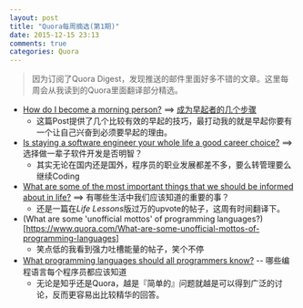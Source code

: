 ```yaml
---
layout: post
title: "Quora每周摘选(第1期)"
date: 2015-12-15 23:13
comments: true
categories: Quora
---
```


> 因为订阅了Quora Digest，发现推送的邮件里面好多不错的文章。这里每周会从我读到的Quora里面翻译部分精选。

- [How do I become a morning person?](https://www.quora.com/How-do-I-become-a-morning-person-1) ==> [成为早起者的几个步骤](http://liuyix.org/blog/2015/how-to-be-a-morning-man/)
	- 这篇Post提供了几个比较有效的早起的技巧，最打动我的就是早起你要有一个让自己兴奋到必须要早起的理由。
- [Is staying a software engineer your whole life a good career choice?](https://www.quora.com/Is-staying-a-software-engineer-your-whole-life-a-good-career-choice) ==> 选择做一辈子软件开发是否明智？
	- 其实无论在国内还是国外，程序员的职业发展都差不多，要么转管理要么继续Coding
- [What are some of the most important things that we should be informed about in life?](http://qr.ae/RbVArL) ==> 有哪些生活中我们应该知道的重要的事？
	- 还是一篇在*Life Lessons*版过万的upvote的帖子，这周有时间翻译下。
- (What are some 'unofficial mottos' of programming languages?)[https://www.quora.com/What-are-some-unofficial-mottos-of-programming-languages] 
	- 笑点低的我看到强力吐槽能量的帖子，笑个不停
- [What programming languages should all programmers know?](https://www.quora.com/What-programming-languages-should-all-programmers-know) -- 哪些编程语言每个程序员都应该知道
	- 无论是知乎还是Quora，越是『简单的』问题就越是可以得到广泛的讨论，反而更容易出比较精华的回答。
<!--more-->
